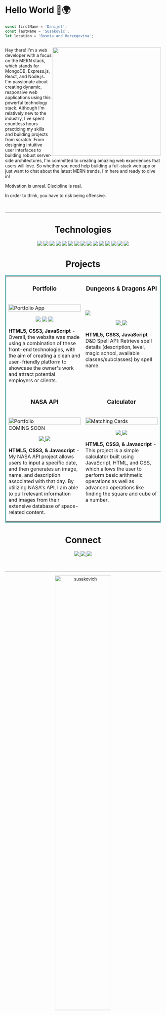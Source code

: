 <h1> Hello World 👋🌍 </h1>

```js
const firstName = 'Danijel';
const lastName = 'Susakovic';
let location = 'Bosnia and Herzegovina';
```
<h2> <img width="350" align="right" src="https://user-images.githubusercontent.com/95968602/187409534-115c1f3e-ad41-4e8d-be6b-69da08cbc4fb.png"/> </h2>

<p>Hey there! I'm a web developer with a focus on the MERN stack, which stands for MongoDB, Express.js, React, and Node.js. I'm passionate about creating dynamic, responsive web applications using this powerful technology stack. Although I'm relatively new to the industry, I've spent countless hours practicing my skills and building projects from scratch. From designing intuitive user interfaces to building robust server-side architectures, I'm committed to creating amazing web experiences that users will love. So whether you need help building a full-stack web app or just want to chat about the latest MERN trends, I'm here and ready to dive in!</p>


<p>Motivation is unreal. Discipline is real.</p>
<p>In order to think, you have to risk being offensive.</p>

<div align="center">
<br>
<hr>
<h1 align="center">Technologies</h1>

<p align="center">
    <img src="https://img.shields.io/static/v1?label=|&message=HTML5&color=23555f&style=plastic&logo=html5"/>
    <img src="https://img.shields.io/static/v1?label=|&message=CSS3&color=285f65&style=plastic&logo=css3"/>
    <img src="https://img.shields.io/static/v1?label=|&message=TAILWIND&color=2b625f&style=plastic&logo=tailwindcss"/>
    <img src="https://img.shields.io/static/v1?label=|&message=BOOTSTRAP&color=316c5e&style=plastic&logo=bootstrap"/>
    <img src="https://img.shields.io/static/v1?label=|&message=JAVASCRIPT&color=3c7f5d&style=plastic&logo=javascript"/>
    <img src="https://img.shields.io/static/v1?label=|&message=REACT.JS&color=4a935c&style=plastic&logo=react"/>
    <img src="https://img.shields.io/static/v1?label=|&message=NODE.JS&color=4a935c&style=plastic&logo=node.js"/>
    <img src="https://img.shields.io/static/v1?label=|&message=PYTHON&color=52985b&style=plastic&logo=python"/>
    <img src="https://img.shields.io/static/v1?label=|&message=AWS&color=98bf53&style=plastic&logo=amazon"/>
    <img src="https://img.shields.io/static/v1?label=|&message=WEBFLOW&color=cdd148&style=plastic&logo=webflow"/>
    <img src="https://img.shields.io/static/v1?label=|&message=ADOBE&color=98bf53&style=plastic&logo=adobe"/>
    <img src="https://img.shields.io/static/v1?label=|&message=MONGO-DB&color=cdd148&style=plastic&logo=mongodb"/>
    <img src="https://img.shields.io/static/v1?label=|&message=EXPRESS&color=bbb111&style=plastic&logo=express"/>
    <img src="https://img.shields.io/static/v1?label=|&message=LINUX&color=bbb111&style=plastic&logo=linux"/>
    <img src="https://img.shields.io/static/v1?label=|&message=GIT&color=cbb148&style=plastic&logo=git"/>
</p>

<h1 align="center">Projects</h1>
<table bordercolor="#66b2b2">
  
 <tr>
    <td width="50%" valign="top">
      <h3 align="center">Portfolio</h3>
        <br />
        <a target="_blank" href="https://susakovich.dev">
            <img src="images/gif1.gif" width="100%" alt="Portfolio App"/>
        </a>
        <br />
        <p align="center">

  <a href="https://susakovich.dev" target="_blank">
    <img src="https://user-images.githubusercontent.com/95968602/221558661-5f1c8b48-f914-4cdb-8ed9-59ece969dec1.gif"/>
  </a>  
  <a href="https://github.com/susakovich/portfolio" target="_blank">
    <img src="https://img.shields.io/static/v1?label=|&message=REPO&color=23555f&style=plastic&logo=github&logo-color=white"/>
  </a> 
  <a href="https://susakovich.dev" target="_blank">
    <img src="https://img.shields.io/static/v1?label=|&message=WEBSITE&color=cdf998&style=plastic&logo=html5&logo-color=white"/>
  </a>
      </p>
        <p><strong>HTML5, CSS3, JavaScript</strong> - Overall, the website was made using a combination of these front-end technologies, with the aim of creating a clean and user-friendly platform to showcase the owner's work and attract potential employers or clients.

</p>
    </td>
    <td width="50%" valign="top">
      <h3 align="center">Dungeons & Dragons API</h3>
        <br />
        <br />
      <a target="_blank" href="https://susakovich.github.io/ddAPI/">
            <img src="https://user-images.githubusercontent.com/95968602/221560661-979130c3-17ff-44b8-baf0-a93c999571ef.gif"/>
        </a>
        <br />
        <p align="center">

  <a href="https://github.com/susakovich/ddAPI" target="_blank">
    <img src="https://img.shields.io/static/v1?label=|&message=REPO&color=23555f&style=plastic&logo=github&logo-color=white"/>
  </a>
  <a href="https://susakovich.github.io/ddAPI/" target="_blank">
    <img src="https://img.shields.io/static/v1?label=|&message=WEBSITE&color=cdf998&style=plastic&logo=html5&logo-color=white"/>
  </a>
      </p>
        <p><strong>HTML5, CSS3, JavaScript</strong> - D&D Spell API: Retrieve spell details (description, level, magic school, available classes/subclasses) by spell name.





</p>
    </td>
  </tr>
  
  <tr>
    <td width="50%" valign="top">
      <h3 align="center">NASA API</h3>
      <br />
        <a target="_blank" href="https://shawncharles.com">
          <img src="images/gif4.gif" width="100%" alt="Portfolio"/>
        </a>
      <br />
      COMING SOON
        <p align="center">
        
  <a href="https://github.com/susakovich/nasaAPI" target="_blank">
    <img src="https://img.shields.io/static/v1?label=|&message=REPO&color=23555f&style=plastic&logo=github&logo-color=white"/>
  </a>
  <a href="https://susakovich.github.io/nasaAPI/" target="_blank">
    <img src="https://img.shields.io/static/v1?label=|&message=WEBSITE&color=cdf998&style=plastic&logo=wordpress&logo-color=white"/>
  </a>
      </p>
        <p><strong>HTML5, CSS3, & Javascript</strong> - My NASA API project allows users to input a specific date, and then generates an image, name, and description associated with that day. By utilizing NASA's API, I am able to pull relevant information and images from their extensive database of space-related content.

</p>
    </td>
    <td width="50%" valign="top">
      <h3 align="center">Calculator</h3>
        <br />
        <a target="_blank" href="https://github.com/susakovich/100devs-calculator/tree/main">
          <img src="https://user-images.githubusercontent.com/95968602/222171721-14eb0304-6bbf-4d84-bff4-e08a516f0700.gif" width="100%" alt="Matching Cards"/>
        </a>
        <br />
        <p align="center">
          
  <a href="https://github.com/susakovich/100devs-calculator/tree/main" target="_blank">
    <img src="https://img.shields.io/static/v1?label=|&message=REPO&color=23555f&style=plastic&logo=github&logo-color=white"/>
  </a>
  <a href="https://susakovich.github.io/100devs-calculator/" target="_blank">
    <img src="https://img.shields.io/static/v1?label=|&message=WEBSITE&color=cdf998&style=plastic&logo=wordpress&logo-color=white"/>
  </a>
      </p>
        <p><strong>HTML5, CSS3, & Javascript</strong> - This project is a simple calculator built using JavaScript, HTML, and CSS, which allows the user to perform basic arithmetic operations as well as advanced operations like finding the square and cube of a number.



</p>
    </td>
  </tr>
</table>


<h1 align="center">Connect</h1>



<p align="center">
  <a href="https://susakovich.dev" target="_blank">
    <img src="https://img.shields.io/static/v1?label=|&message=WEBSITE&color=23555f&style=plastic&logo=html5&logo-color=white"/>
  </a>
  <a href="https://www.linkedin.com/in/susakovich/" target="_blank">
    <img src="https://img.shields.io/static/v1?label=|&message=LINKED-IN&color=cdf998&style=plastic&logo=linkedin&logo-color=white"/>
  </a>
  <a href="https://twitter.com/susakovich_dev" target="_blank">
    <img src="https://img.shields.io/static/v1?label=|&message=TWITTER&color=23555f&style=plastic&logo=twitter&logo-color=white"/>
  </a>
</p>
<br>
<hr>
<p><img align="center" width="60%" src="https://github-readme-streak-stats.herokuapp.com/?user=susakovich&" alt="susakovich" /></p>

<p>&nbsp;<img align="center" width="60%" src="https://github-readme-stats.vercel.app/api?username=susakovich&show_icons=true&locale=en" alt="susakovich" /></p> 
    
<p><img align="center" width="60%" src="https://github-readme-stats.vercel.app/api/top-langs?username=susakovich&show_icons=true&locale=en&layout=compact" alt="susakovich" /></p>



<!---
[![willianrod's wakatime stats](https://github-readme-stats.vercel.app/api/wakatime?username=susakovich)](https://github.com/anuraghazra/github-readme-stats)

susakovich/susakovich is a ✨ special ✨ repository because its `README.md` (this file) appears on your GitHub profile.
You can click the Preview link to take a look at your changes.
--->
